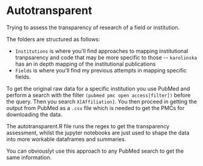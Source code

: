 # Autotransparent

Trying to assess the transparency of research of a field or institution.

The folders are structured as follows:
- `Institutions` is where you'll find approaches to mapping institutional tranpsarency and code that may be more specific to those
-- `karolinska` has an in depth mapping of the institutional publications
- `Fields` is where you'll find my previous attempts in mapping specific fields.

To get the original raw data for a specific institution you use PubMed and perform a search with the filter `(pubmed pmc open access[filter])` before the query. Then you search `X[Affiliation]`. You then proceed in getting the output from PubMed as a `.csv` file which is needed to get the PMCs for downloading the data.

The autotransparent.R file runs the regex to get the transparency assessment, whilst the jupyter notebooks are just used to shape the data into more workable dataframes and summaries.

You can obviouslyt use this approach to any PubMed search to get the same information.




 
